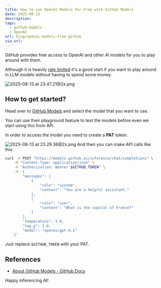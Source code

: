 ```yaml
---
title: How to use OpenAI Models for Free with GitHub Models
date: 2025-08-13
description: 
tags:
  - github-models
  - OpenAI
url: blog/openai-models-free-github
via_url:
---
```

GitHub provides free access to OpenAI and other AI models for you to play around with them.

Although it is heavily [rate limited](https://docs.github.com/en/github-models/use-github-models/prototyping-with-ai-models#rate-limits) it's a good start if you want to play around in LLM models without having to spend some money.

![2025-08-13 at 23.47.21@2x.png](https://images.nesin.io/qblog/AIEngineerGuide/images/2025-08/2025-08-13-at-23.47.21-at-2x.png)

## How to get started?

Head over to [GitHub Models](https://github.com/marketplace?type=models)  and select the model that you want to use.

You can use their playground feature to test the models before even we start using this from API.

In order to access the model you need to create a **PAT** token.

![2025-08-13 at 23.29.36@2x.png](https://images.nesin.io/qblog/AIEngineerGuide/images/2025-08/2025-08-13-at-23.29.36-at-2x.png)
And then you can make API calls like this. 

```bash
curl -X POST "https://models.github.ai/inference/chat/completions" \
    -H "Content-Type: application/json" \
    -H "Authorization: Bearer $GITHUB_TOKEN" \
    -d '{
        "messages": [
            {
                "role": "system",
                "content": "You are a helpful assistant."
            },
            {
                "role": "user",
                "content": "What is the capital of France?"
            }
        ],
        "temperature": 1.0,
        "top_p": 1.0,
        "model": "openai/gpt-4.1"
    }'

```

Just replace `$GITHUB_TOKEN` with your PAT.

## References
- [About GitHub Models - GitHub Docs](https://docs.github.com/en/github-models/about-github-models)

Happy inferencing AI!